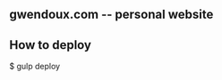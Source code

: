 gwendoux.com -- personal website
--------------------------------

## How to deploy

$ gulp deploy

